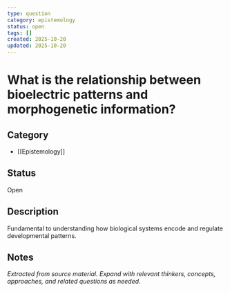 ```yaml
---
type: question
category: epistemology
status: open
tags: []
created: 2025-10-20
updated: 2025-10-20
---
```


# What is the relationship between bioelectric patterns and morphogenetic information?

## Category

- [[Epistemology]]

## Status

Open

## Description

Fundamental to understanding how biological systems encode and regulate developmental patterns.

## Notes

*Extracted from source material. Expand with relevant thinkers, concepts, approaches, and related questions as needed.*
